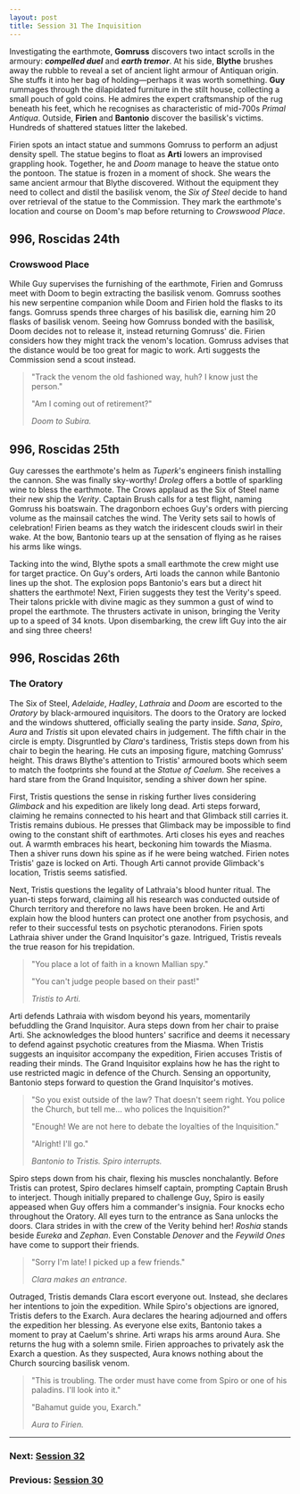 ```yaml
---
layout: post
title: Session 31 The Inquisition
---
```


Investigating the earthmote, **Gomruss** discovers two intact scrolls in the armoury: ***compelled duel*** and ***earth tremor***. At his side, **Blythe** brushes away the rubble to reveal a set of ancient light armour of Antiquan origin. She stuffs it into her bag of holding—perhaps it was worth something. **Guy** rummages through the dilapidated furniture in the stilt house, collecting a small pouch of gold coins. He admires the expert craftsmanship of the rug beneath his feet, which he recognises as characteristic of mid-700s *Primal Antiqua*. Outside, **Firien** and **Bantonio** discover the basilisk's victims. Hundreds of shattered statues litter the lakebed.

Firien spots an intact statue and summons Gomruss to perform an adjust density spell. The statue begins to float as **Arti** lowers an improvised grappling hook. Together, he and *Doom* manage to heave the statue onto the pontoon. The statue is frozen in a moment of shock. She wears the same ancient armour that Blythe discovered. Without the equipment they need to collect and distil the basilisk venom, the *Six of Steel* decide to hand over retrieval of the statue to the Commission. They mark the earthmote's location and course on Doom's map before returning to *Crowswood Place*.

## **996, Roscidas 24th**

### Crowswood Place

While Guy supervises the furnishing of the earthmote, Firien and Gomruss meet with Doom to begin extracting the basilisk venom. Gomruss soothes his new serpentine companion while Doom and Firien hold the flasks to its fangs. Gomruss spends three charges of his basilisk die, earning him 20 flasks of basilisk venom. Seeing how Gomruss bonded with the basilisk, Doom decides not to release it, instead returning Gomruss' die. Firien considers how they might track the venom's location. Gomruss advises that the distance would be too great for magic to work. Arti suggests the Commission send a scout instead.

> "Track the venom the old fashioned way, huh? I know just the person."
>
> "Am I coming out of retirement?"
>
> *Doom to Subira.*

## **996, Roscidas 25th**

Guy caresses the earthmote's helm as *Tuperk*'s engineers finish installing the cannon. She was finally sky-worthy! *Droleg* offers a bottle of sparkling wine to bless the earthmote. The Crows applaud as the Six of Steel name their new ship the *Verity*. Captain Brush calls for a test flight, naming Gomruss his boatswain. The dragonborn echoes Guy's orders with piercing volume as the mainsail catches the wind. The Verity sets sail to howls of celebration! Firien beams as they watch the iridescent clouds swirl in their wake. At the bow, Bantonio tears up at the sensation of flying as he raises his arms like wings.

Tacking into the wind, Blythe spots a small earthmote the crew might use for target practice. On Guy's orders, Arti loads the cannon while Bantonio lines up the shot. The explosion pops Bantonio's ears but a direct hit shatters the earthmote! Next, Firien suggests they test the Verity's speed. Their talons prickle with divine magic as they summon a gust of wind to propel the earthmote. The thrusters activate in unison, bringing the Verity up to a speed of 34 knots. Upon disembarking, the crew lift Guy into the air and sing three cheers!

## **996, Roscidas 26th**

### The Oratory

The Six of Steel, *Adelaide*, *Hadley*, *Lathraia* and *Doom* are escorted to the *Oratory* by black-armoured inquisitors. The doors to the Oratory are locked and the windows shuttered, officially sealing the party inside. *Sana*, *Spiro*, *Aura* and *Tristis* sit upon elevated chairs in judgement. The fifth chair in the circle is empty. Disgruntled by *Clara*'s tardiness, Tristis steps down from his chair to begin the hearing. He cuts an imposing figure, matching Gomruss' height. This draws Blythe's attention to Tristis' armoured boots which seem to match the footprints she found at the *Statue of Caelum*. She receives a hard stare from the Grand Inquisitor, sending a shiver down her spine.

First, Tristis questions the sense in risking further lives considering *Glimback* and his expedition are likely long dead. Arti steps forward, claiming he remains connected to his heart and that Glimback still carries it. Tristis remains dubious. He presses that Glimback may be impossible to find owing to the constant shift of earthmotes. Arti closes his eyes and reaches out. A warmth embraces his heart, beckoning him towards the Miasma. Then a shiver runs down his spine as if he were being watched. Firien notes Tristis' gaze is locked on Arti. Though Arti cannot provide Glimback's location, Tristis seems satisfied.

Next, Tristis questions the legality of Lathraia's blood hunter ritual. The yuan-ti steps forward, claiming all his research was conducted outside of Church territory and therefore no laws have been broken. He and Arti explain how the blood hunters can protect one another from psychosis, and refer to their successful tests on psychotic pteranodons. Firien spots Lathraia shiver under the Grand Inquisitor's gaze. Intrigued, Tristis reveals the true reason for his trepidation.

> "You place a lot of faith in a known Mallian spy."
>
> "You can't judge people based on their past!"
>
> *Tristis to Arti.*

Arti defends Lathraia with wisdom beyond his years, momentarily befuddling the Grand Inquisitor. Aura steps down from her chair to praise Arti. She acknowledges the blood hunters' sacrifice and deems it necessary to defend against psychotic creatures from the Miasma. When Tristis suggests an inquisitor accompany the expedition, Firien accuses Tristis of reading their minds. The Grand Inquisitor explains how he has the right to use restricted magic in defence of the Church. Sensing an opportunity, Bantonio steps forward to question the Grand Inquisitor's motives.

> "So you exist outside of the law? That doesn't seem right. You police the Church, but tell me... who polices the Inquisition?"
>
> "Enough! We are not here to debate the loyalties of the Inquisition."
>
> "Alright! I'll go."
>
> *Bantonio to Tristis. Spiro interrupts.*

Spiro steps down from his chair, flexing his muscles nonchalantly. Before Tristis can protest, Spiro declares himself captain, prompting Captain Brush to interject. Though initially prepared to challenge Guy, Spiro is easily appeased when Guy offers him a commander's insignia. Four knocks echo throughout the Oratory. All eyes turn to the entrance as Sana unlocks the doors. Clara strides in with the crew of the Verity behind her! *Roshia* stands beside *Eureka* and *Zephan*. Even Constable *Denover* and the *Feywild Ones* have come to support their friends.

> "Sorry I'm late! I picked up a few friends."
>
> *Clara makes an entrance.*

Outraged, Tristis demands Clara escort everyone out. Instead, she declares her intentions to join the expedition. While Spiro's objections are ignored, Tristis defers to the Exarch. Aura declares the hearing adjourned and offers the expedition her blessing. As everyone else exits, Bantonio takes a moment to pray at Caelum's shrine. Arti wraps his arms around Aura. She returns the hug with a solemn smile. Firien approaches to privately ask the Exarch a question. As they suspected, Aura knows nothing about the Church sourcing basilisk venom.

> "This is troubling. The order must have come from Spiro or one of his paladins. I'll look into it."
>
> "Bahamut guide you, Exarch."
>
> *Aura to Firien.*

---

### **Next: [Session 32](session-32)**
### **Previous: [Session 30](session-30)**
